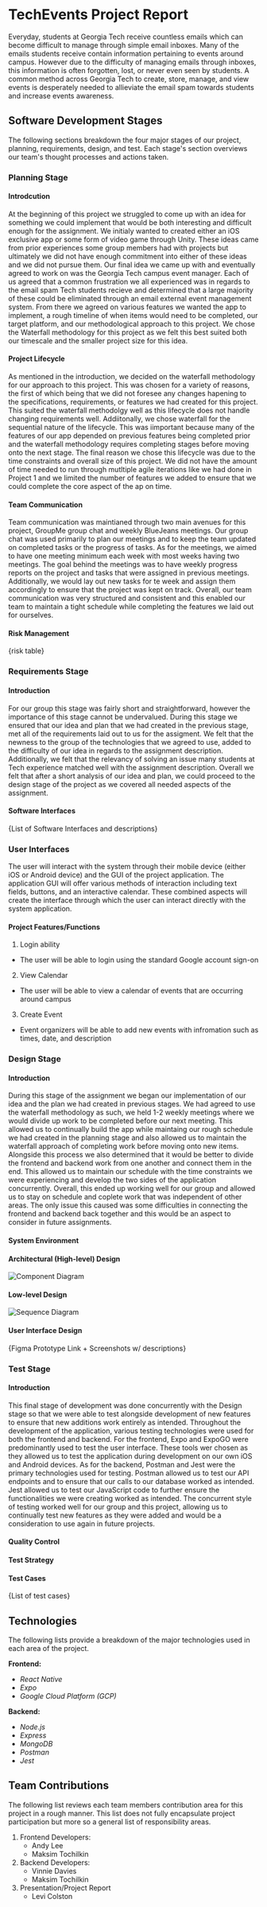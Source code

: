 # TechEvents Project Report

Everyday, students at Georgia Tech receive countless emails which can become difficult to manage through simple email inboxes. Many of the emails students receive contain information pertaining to events around campus. However due to the difficulty of managing emails through inboxes, this information is often forgotten, lost, or never even seen by students. A common method across Georgia Tech to create, store, manage, and view events is desperately needed to allieviate the email spam towards students and increase events awareness.

## Software Development Stages

The following sections breakdown the four major stages of our project, planning, requirements, design, and test. Each stage's section overviews our team's thought processes and actions taken.

### Planning Stage

#### Introdcution

At the beginning of this project we struggled to come up with an idea for something we could implement that would be both interesting and difficult enough for the assignment. We initialy wanted to created either an iOS exclusive app or some form of video game through Unity. These ideas came from prior experiences some group members had with projects but ultimately we did not have enough commitment into either of these ideas and we did not pursue them. Our final idea we came up with and eventually agreed to work on was the Georgia Tech campus event manager. Each of us agreed that a common frustration we all experienced was in regards to the email spam Tech students recieve and determined that a large majority of these could be eliminated through an email external event management system. From there we agreed on various features we wanted the app to implement, a rough timeline of when items would need to be completed, our target platform, and our methodological approach to this project. We chose the Waterfall methodology for this project as we felt this best suited both our timescale and the smaller project size for this idea.

#### Project Lifecycle

As mentioned in the introduction, we decided on the waterfall methodology for our approach to this project. This was chosen for a variety of reasons, the first of which being that we did not foresee any changes hapening to the specifications, requirements, or features we had created for this project. This suited the waterfall methodolgy well as this lifecycle does not handle changing requirements well. Addiitonally, we chose waterfall for the sequential nature of the lifecycle. This was iimportant because many of the features of our app depended on previous features being completed prior and the waterfall methodology requires completing stages before moving onto the next stage. The final reason we chose this lifecycle was due to the time constraints and overall size of this project. We did not have the amount of time needed to run through mutltiple agile iterations like we had done in Project 1 and we limited the number of features we added to ensure that we could complete the core aspect of the ap on time.

#### Team Communication

Team communication was maintianed through two main avenues for this project, GroupMe group chat and weekly BlueJeans meetings. Our group chat was used primarily to plan our meetings and to keep the team updated on completed tasks or the progress of tasks. As for the meetings, we aimed to have one meeting minimum each week with most weeks having two meetings. The goal behind the meetings was to have weekly progress reports on the project and tasks that were assigned in previous meetings. Additionally, we would lay out new tasks for te week and assign them accordingly to ensure that the project was kept on track. Overall, our team communication was very structured and consistent and this enabled our team to maintain a tight schedule while completing the features we laid out for ourselves.

#### Risk Management

{risk table}

### Requirements Stage

#### Introduction

For our group this stage was fairly short and straightforward, however the importance of this stage cannot be undervalued. During this stage we ensured that our idea and plan that we had created in the previous stage, met all of the requirements laid out to us for the assigment. We felt that the newness to the group of the technologies that we agreed to use, added to the difficulty of our idea in regards to the assignment description. Additionally, we felt that the relevancy of solving an issue many students at Tech experience matched well with the assignment description. Overall we felt that after a short analysis of our idea and plan, we could proceed to the design stage of the project as we covered all needed aspects of the assignment.

#### Software Interfaces

{List of Software Interfaces and descriptions}

### User Interfaces

The user will interact with the system through their mobile device (either iOS or Android device) and the GUI of the project application. The application GUI will offer various methods of interaction including text fields, buttons, and an interactive calendar. These combined aspects will create the interface through which the user can interact directly with the system application.

#### Project Features/Functions

1. Login ability 
  - The user will be able to login using the standard Google account sign-on
2. View Calendar 
  - The user will be able to view a calendar of events that are occurring around campus
3. Create Event
  - Event organizers will be able to add new events with infromation such as times, date, and description

### Design Stage

#### Introduction

During this stage of the assignment we began our implementation of our idea and the plan we had created in previous stages. We had agreed to use the waterfall methodology as such, we held 1-2 weekly meetings where we would divide up work to be completed before our next meeting. This allowed us to continually build the app while maintaing our rough schedule we had created in the planning stage and also allowed us to maintain the waterfall approach of completing work before moving onto new items. Alongside this process we also determined that it would be better to divide the frontend and backend work from one another and connect them in the end. This allowed us to maintain our schedule with the time constraints we were experiencing and develop the two sides of the application concurrently. Overall, this ended up working well for our group and allowed us to stay on schedule and coplete work that was independent of other areas. The only issue this caused was some difficulties in connecting the frontend and backend back together and this would be an aspect to consider in future assignments.

#### System Environment

#### Architectural (High-level) Design

![Component Diagram](/TechEventsPage/Component_Diagram.png)

#### Low-level Design

![Sequence Diagram](/TechEventsPage/Sequence_Diagram.png)

#### User Interface Design

{Figma Prototype Link + Screenshots w/ descriptions}

### Test Stage

#### Introduction

This final stage of development was done concurrently with the Design stage so that we were able to test alongside development of new features to ensure that new additions work entirely as intended. Throughout the development of the application, various testing technologies were used for both the frontend and backend. For the frontend, Expo and ExpoGO were predominantly used to test the user interface. These tools wer chosen as they allowed us to test the application during development on our own iOS and Android devices. As for the backend, Postman and Jest were the primary technologies used for testing. Postman allowed us to test our API endpoints and to ensure that our calls to our database worked as intended. Jest allowed us to test our JavaScript code to further ensure the functionalities we were creating worked as intended. The concurrent style of testing worked well for our group and this project, allowing us to continually test new features as they were added and would be a consideration to use again in future projects.

#### Quality Control

#### Test Strategy

#### Test Cases

{List of test cases}

## Technologies

The following lists provide a breakdown of the major technologies used in each area of the project. 

**Frontend:**
  - _React Native_
  - _Expo_
  - _Google Cloud Platform (GCP)_

**Backend:**
  - _Node.js_
  - _Express_
  - _MongoDB_
  - _Postman_
  - _Jest_

## Team Contributions

The following list reviews each team members contribution area for this project in a rough manner. This list does not fully encapsulate project participation but more so a general list of responsibility areas.

1. Frontend Developers:
    - Andy Lee
    - Maksim Tochilkin
2. Backend Developers:
    - Vinnie Davies
    - Maksim Tochilkin
3. Presentation/Project Report
    - Levi Colston

